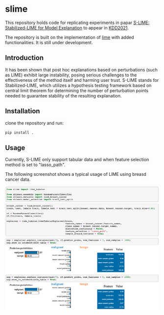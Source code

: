 # slime

This repository holds code for replicating experiments in papar [S-LIME: Stabilized-LIME for Model Explanation]() to appear in [KDD2021](https://www.kdd.org/kdd2021/). 

The repository is built on the implementation of [lime](https://github.com/marcotcr/lime) with added functionalities. It is still under development. 

## Introduction

It has been shown that post hoc explanations based on perturbations (such as LIME) exhibit large instability, posing serious challenges to the effectiveness of the method itself and harming user trust. S-LIME stands for Stabilized-LIME, which utilizes a hypothesis testing framework based on central limit theorem for determining the number of perturbation points needed to guarantee stability of the resulting explanation. 

## Installation

clone the repository and run:

```sh
pip install .
```

## Usage

Currently, S-LIME only support tabular data and when feature selection method is set to "lasso_path".

The following screenshot shows a typical usage of LIME using breasd cancer data. 

![demo1](doc/images/demo1.png)
